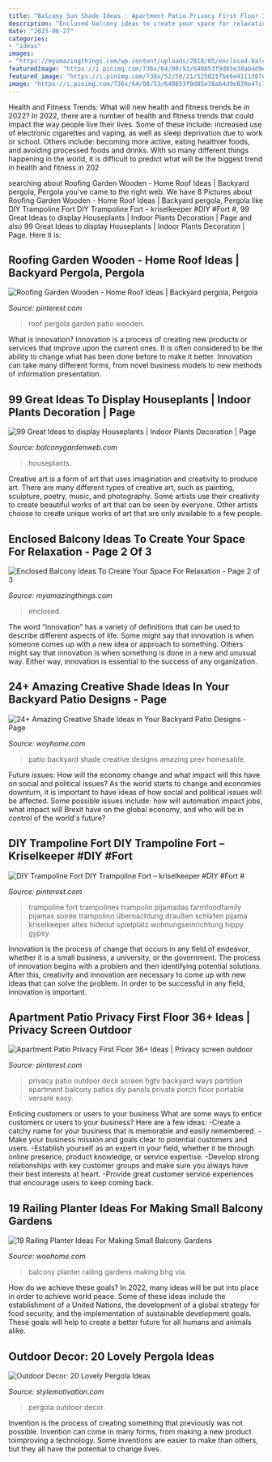 ```yaml
---
title: "Balcony Sun Shade Ideas : Apartment Patio Privacy First Floor 36+ Ideas"
description: "Enclosed balcony ideas to create your space for relaxation"
date: "2023-06-27"
categories:
- "ideas"
images:
- "https://myamazingthings.com/wp-content/uploads/2018/05/enclosed-balcony-10-.jpg"
featuredImage: "https://i.pinimg.com/736x/64/08/53/640853f9d85e38ab4d9e839e47c75364.jpg"
featured_image: "https://i.pinimg.com/736x/52/50/21/525021fbe6e4111307c26ae2ed2d5dcb.jpg"
image: "https://i.pinimg.com/736x/64/08/53/640853f9d85e38ab4d9e839e47c75364.jpg"
---
```



Health and Fitness Trends: What will new health and fitness trends be in 2022?
In 2022, there are a number of health and fitness trends that could impact the way people live their lives. Some of these include: increased use of electronic cigarettes and vaping, as well as sleep deprivation due to work or school. Others include: becoming more active, eating healthier foods, and avoiding processed foods and drinks. With so many different things happening in the world, it is difficult to predict what will be the biggest trend in health and fitness in 202
	

		
searching about Roofing Garden Wooden - Home Roof Ideas | Backyard pergola, Pergola you've came to the right web. We have 8 Pictures about Roofing Garden Wooden - Home Roof Ideas | Backyard pergola, Pergola like DIY Trampoline Fort DIY Trampoline Fort – kriselkeeper #DIY #Fort #, 99 Great Ideas to display Houseplants | Indoor Plants Decoration | Page and also 99 Great Ideas to display Houseplants | Indoor Plants Decoration | Page. Here it is:
		
    
## Roofing Garden Wooden - Home Roof Ideas | Backyard Pergola, Pergola

<img loading=lazy src="https://i.pinimg.com/736x/64/08/53/640853f9d85e38ab4d9e839e47c75364.jpg" onerror="this.onerror=null;this.src='https://tse4.mm.bing.net/th?id=OIP.XKSSPy8yCg1aphjtOHv5KgHaFj&amp;pid=15.1';" alt="Roofing Garden Wooden - Home Roof Ideas | Backyard pergola, Pergola">

_Source: pinterest.com_

>roof pergola garden patio wooden. 

	

What is innovation?
Innovation is a process of creating new products or services that improve upon the current ones. It is often considered to be the ability to change what has been done before to make it better. Innovation can take many different forms, from novel business models to new methods of information presentation.

    
## 99 Great Ideas To Display Houseplants | Indoor Plants Decoration | Page

<img loading=lazy src="https://balconygardenweb.com/wp-content/uploads/2016/01/houseplants-display-ideas-7.jpg" onerror="this.onerror=null;this.src='https://tse4.mm.bing.net/th?id=OIP.IUSRR-V8P2HROGfCNtaDDwHaLf&amp;pid=15.1';" alt="99 Great Ideas to display Houseplants | Indoor Plants Decoration | Page">

_Source: balconygardenweb.com_

>houseplants. 

	

Creative art is a form of art that uses imagination and creativity to produce art. There are many different types of creative art, such as painting, sculpture, poetry, music, and photography. Some artists use their creativity to create beautiful works of art that can be seen by everyone. Other artists choose to create unique works of art that are only available to a few people.

    
## Enclosed Balcony Ideas To Create Your Space For Relaxation - Page 2 Of 3

<img loading=lazy src="https://myamazingthings.com/wp-content/uploads/2018/05/enclosed-balcony-10-.jpg" onerror="this.onerror=null;this.src='https://tse4.mm.bing.net/th?id=OIP.TNsOn7AjSnVYdhNpLHsNhgHaJ6&amp;pid=15.1';" alt="Enclosed Balcony Ideas To Create Your Space For Relaxation - Page 2 of 3">

_Source: myamazingthings.com_

>enclosed. 

	

The word “innovation” has a variety of definitions that can be used to describe different aspects of life. Some might say that innovation is when someone comes up with a new idea or approach to something. Others might say that innovation is when something is done in a new and unusual way. Either way, innovation is essential to the success of any organization.

    
## 24+ Amazing Creative Shade Ideas In Your Backyard Patio Designs - Page

<img loading=lazy src="http://woyhome.com/wp-content/uploads/2018/11/24-Amazing-Creative-Shade-Ideas-in-Your-Backyard-Patio-Designs-11.jpg" onerror="this.onerror=null;this.src='https://tse2.mm.bing.net/th?id=OIP.mdxxgiHSwqkjrktQ9e-HXgHaJ4&amp;pid=15.1';" alt="24+ Amazing Creative Shade Ideas in Your Backyard Patio Designs - Page">

_Source: woyhome.com_

>patio backyard shade creative designs amazing prev homesable. 

	

Future issues: How will the economy change and what impact will this have on social and political issues?
As the world starts to change and economies downturn, it is important to have ideas of how social and political issues will be affected. Some possible issues include: how will automation impact jobs, what impact will Brexit have on the global economy, and who will be in control of the world's future?

    
## DIY Trampoline Fort DIY Trampoline Fort – Kriselkeeper #DIY #Fort #

<img loading=lazy src="https://i.pinimg.com/736x/75/bd/39/75bd392aa7f8b0135e315d9bd78684d7.jpg" onerror="this.onerror=null;this.src='https://tse1.mm.bing.net/th?id=OIP.dQPJb-ArPoTP7i1-qyWnewHaLH&amp;pid=15.1';" alt="DIY Trampoline Fort DIY Trampoline Fort – kriselkeeper #DIY #Fort #">

_Source: pinterest.com_

>trampoline fort trampolines trampolin pijamadas farmfoodfamily pijamas soirée trampolino übernachtung draußen schlafen pijama kriselkeeper altes hideout spielplatz wohnungseinrichtung hippy gypsy. 

	

Innovation is the process of change that occurs in any field of endeavor, whether it is a small business, a university, or the government. The process of innovation begins with a problem and then identifying potential solutions. After this, creativity and innovation are necessary to come up with new ideas that can solve the problem. In order to be successful in any field, innovation is important.

    
## Apartment Patio Privacy First Floor 36+ Ideas | Privacy Screen Outdoor

<img loading=lazy src="https://i.pinimg.com/736x/52/50/21/525021fbe6e4111307c26ae2ed2d5dcb.jpg" onerror="this.onerror=null;this.src='https://tse2.mm.bing.net/th?id=OIP.L91geGb0d5jq0kE532OOtQAAAA&amp;pid=15.1';" alt="Apartment Patio Privacy First Floor 36+ Ideas | Privacy screen outdoor">

_Source: pinterest.com_

>privacy patio outdoor deck screen hgtv backyard ways partition apartment balcony patios diy panels private porch floor portable versare easy. 

	

Enticing customers or users to your business
What are some ways to entice customers or users to your business? Here are a few ideas: 
-Create a catchy name for your business that is memorable and easily remembered.
-Make your business mission and goals clear to potential customers and users. 
-Establish yourself as an expert in your field, whether it be through online presence, product knowledge, or service expertise. 
-Develop strong relationships with key customer groups and make sure you always have their best interests at heart. 
-Provide great customer service experiences that encourage users to keep coming back.

    
## 19 Railing Planter Ideas For Making Small Balcony Gardens

<img loading=lazy src="https://www.woohome.com/wp-content/uploads/2020/06/railing-planter-balcony-garden-ideas-12-1.jpg" onerror="this.onerror=null;this.src='https://tse1.mm.bing.net/th?id=OIP.5tnz5fio3LlkAWnerQLcvgHaMR&amp;pid=15.1';" alt="19 Railing Planter Ideas For Making Small Balcony Gardens">

_Source: woohome.com_

>balcony planter railing gardens making bhg via. 

	

How do we achieve these goals?
In 2022, many ideas will be put into place in order to achieve world peace. Some of these ideas include the establishment of a United Nations, the development of a global strategy for food security, and the implementation of sustainable development goals. These goals will help to create a better future for all humans and animals alike.

    
## Outdoor Decor: 20 Lovely Pergola Ideas

<img loading=lazy src="https://stylemotivation.com/wp-content/uploads/2020/02/28-pergola-ideas-homebnc.jpg" onerror="this.onerror=null;this.src='https://tse3.mm.bing.net/th?id=OIP.DBMP2SBO6nAo3XWTxbFdlgHaLH&amp;pid=15.1';" alt="Outdoor Decor: 20 Lovely Pergola Ideas">

_Source: stylemotivation.com_

>pergola outdoor decor. 

	

Invention is the process of creating something that previously was not possible. Invention can come in many forms, from making a new product toimproving a technology. Some inventions are easier to make than others, but they all have the potential to change lives.

